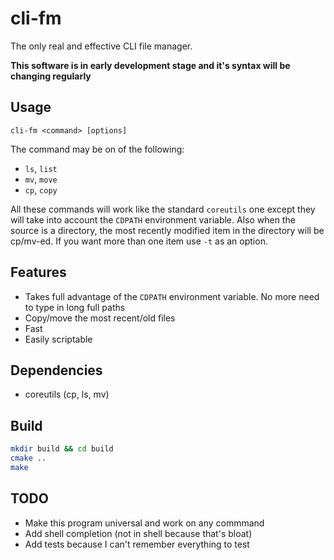 # cli-fm
The only real and effective CLI file manager.

**This software is in early development stage and it's syntax will be changing
regularly**

## Usage

```
cli-fm <command> [options]
```

The command may be on of the following:
* `ls`, `list`
* `mv`, `move`
* `cp`, `copy`

All these commands will work like the standard `coreutils` one except they will
take into account the `CDPATH` environment variable. Also when the source is a
directory, the most recently modified item in the directory will be cp/mv-ed.
If you want more than one item use `-t` as an option.

## Features

* Takes full advantage of the `CDPATH` environment variable. No more need to type
  in long full paths
* Copy/move the most recent/old files
* Fast
* Easily scriptable

## Dependencies

* coreutils (cp, ls, mv)

## Build

```sh
mkdir build && cd build
cmake ..
make
```

## TODO

* Make this program universal and work on any commmand
* Add shell completion (not in shell because that's bloat)
* Add tests because I can't remember everything to test

